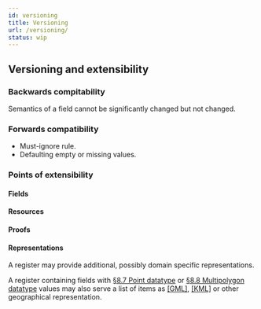 ```yaml
---
id: versioning
title: Versioning
url: /versioning/
status: wip
---
```


## Versioning and extensibility

### Backwards compitability

Semantics of a field cannot be significantly changed but not changed.

### Forwards compatibility

* Must-ignore rule.
* Defaulting empty or missing values.

### Points of extensibility

#### Fields

#### Resources

#### Proofs

#### Representations

A register may provide additional, possibly domain specific representations.

A register containing fields with <a href="#point-datatype">§8.7 Point
datatype</a> or <a href="#multipolygon-datatype">§8.8 Multipolygon
datatype</a> values may also serve a list of items as <a
data-link-type="biblio" href="#biblio-gml">[GML]</a>, <a
data-link-type="biblio" href="#biblio-kml">[KML]</a> or other geographical
representation.


